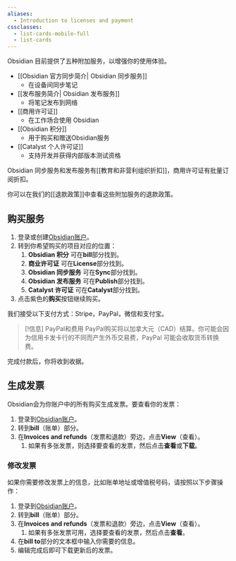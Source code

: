 ```yaml
---
aliases:
  - Introduction to licenses and payment
cssclasses:
  - list-cards-mobile-full
  - list-cards
---
```

Obsidian 目前提供了五种附加服务，以增强你的使用体验。

- [[Obsidian 官方同步简介| Obsidian 同步服务]]
	- 在设备间同步笔记
- [[发布服务简介| Obsidian 发布服务]]
	- 将笔记发布到网络
- [[商用许可证]]
	- 在工作场合使用 Obsidian
- [[Obsidian 积分]]
	- 用于购买和赠送Obsidian服务
- [[Catalyst 个人许可证]]
	- 支持开发并获得内部版本测试资格

Obsidian 同步服务和发布服务有[[教育和非营利组织折扣]]，商用许可证有批量订阅折扣。

你可以在我们的[[退款政策]]中查看这些附加服务的退款政策。

## 购买服务

1. 登录或创建[Obsidian账户](https://obsidian.md/account)。
2. 转到你希望购买的项目对应的位置：
    1. **Obsidian 积分** 可在**bill**部分找到。
    2. **商业许可证** 可在**License**部分找到。
    3. **Obsidian 同步服务** 可在**Sync**部分找到。
    4. **Obsidian 发布服务** 可在**Publish**部分找到。
    5. **Catalyst 许可证** 可在**Catalyst**部分找到。
3. 点击紫色的**购买**按钮继续购买。

我们接受以下支付方式：Stripe，PayPal，微信和支付宝。

> [!信息] PayPal和费用
> PayPal购买将以加拿大元（CAD）结算。你可能会因为信用卡发卡行的不同而产生外币交易费，PayPal 可能会收取货币转换费。

完成付款后，你将收到收据。

## 生成发票

Obsidian会为你账户中的所有购买生成发票。要查看你的发票：

1. 登录到[Obsidian账户](https://obsidian.md/account)。
2. 转到**bill**（账单）部分。
3. 在**Invoices and refunds**（发票和退款）旁边，点击**View**（查看）。
    1. 如果有多张发票，则选择要查看的发票，然后点击**查看**或**下载**。

### 修改发票

如果你需要修改发票上的信息，比如账单地址或增值税号码，请按照以下步骤操作：

1. 登录到[Obsidian账户](https://obsidian.md/account)。
2. 转到**bill**（账单）部分。
3. 在**Invoices and refunds**（发票和退款）旁边，点击**View**（查看）。
    1. 如果有多张发票可用，选择要查看的发票，然后点击**查看**。
4. 在**bill to**部分的文本框中输入你需要的信息。
5. 编辑完成后即可下载更新后的发票。